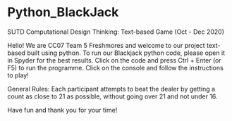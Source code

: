 # Python_BlackJack
SUTD Computational Design Thinking: Text-based Game (Oct - Dec 2020) 

Hello! We are CC07 Team 5 Freshmores and welcome to our project text-based built using python.
To run our Blackjack python code, please open it in Spyder for the best results.
Click on the code and press Ctrl + Enter (or F5) to run the programme.
Click on the console and follow the instructions to play!

General Rules:
Each participant attempts to beat the dealer by getting a count as close to 21 as possible, without going over 21 and not under 16.


Have fun and thank you for your time!
